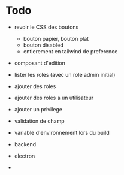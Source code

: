 # Todo

- revoir le CSS des boutons
  - bouton papier, bouton plat
  - bouton disabled
  - entierement en tailwind de preference
- composant d'edition
- lister les roles (avec un role admin initial)
- ajouter des roles
- ajouter des roles a un utilisateur
- ajouter un privilege
- validation de champ

- variable d'environnement lors du build
- backend
- electron
-
